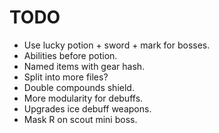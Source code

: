 # TODO

- Use lucky potion + sword + mark for bosses.
- Abilities before potion.
- Named items with gear hash.
- Split into more files?
- Double compounds shield.
- More modularity for debuffs.
- Upgrades ice debuff weapons.
- Mask R on scout mini boss.
